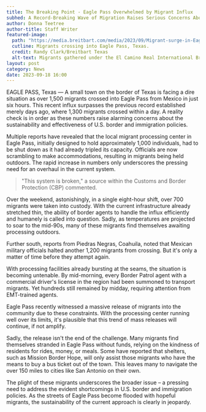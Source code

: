 ```yaml
---
title: The Breaking Point - Eagle Pass Overwhelmed by Migrant Influx
subhed: A Record-Breaking Wave of Migration Raises Serious Concerns About U.S. Border Policies
author: Donna Teetree
author-title: Staff Writer
featured-image: 
  path: "https://media.breitbart.com/media/2023/09/Migrant-surge-in-Eagle-Pass-640x480.jpg"
  cutline: Migrants crossing into Eagle Pass, Texas.
  credit: Randy Clark/Breitbart Texas
  alt-text: Migrants gathered under the El Camino Real International Bridge
layout: post
category: News
date: 2023-09-18 16:00
---
```


EAGLE PASS, Texas — A small town on the border of Texas is facing a dire situation as over 1,500 migrants crossed into Eagle Pass from Mexico in just six hours. This recent influx surpasses the previous record established merely days ago, where 1,300 migrants crossed within a day. A reality check is in order as these numbers raise alarming concerns about the sustainability and effectiveness of U.S. border and immigration policies.

Multiple reports have revealed that the local migrant processing center in Eagle Pass, initially designed to hold approximately 1,000 individuals, had to be shut down as it had already tripled its capacity. Officials are now scrambling to make accommodations, resulting in migrants being held outdoors. The rapid increase in numbers only underscores the pressing need for an overhaul in the current system. 

> "This system is broken," a source within the Customs and Border Protection (CBP) commented.

Over the weekend, astonishingly, in a single eight-hour shift, over 700 migrants were taken into custody. With the current infrastructure already stretched thin, the ability of border agents to handle the influx efficiently and humanely is called into question. Sadly, as temperatures are projected to soar to the mid-90s, many of these migrants find themselves awaiting processing outdoors.

Further south, reports from Piedras Negras, Coahuila, noted that Mexican military officials halted another 1,200 migrants from crossing. But it's only a matter of time before they attempt again. 

With processing facilities already bursting at the seams, the situation is becoming untenable. By mid-morning, every Border Patrol agent with a commercial driver's license in the region had been summoned to transport migrants. Yet hundreds still remained by midday, requiring attention from EMT-trained agents. 

Eagle Pass recently witnessed a massive release of migrants into the community due to these constraints. With the processing center running well over its limits, it's plausible that this trend of mass releases will continue, if not amplify.

Sadly, the release isn't the end of the challenge. Many migrants find themselves stranded in Eagle Pass without funds, relying on the kindness of residents for rides, money, or meals. Some have reported that shelters, such as Mission Border Hope, will only assist those migrants who have the means to buy a bus ticket out of the town. This leaves many to navigate the over 150 miles to cities like San Antonio on their own.

The plight of these migrants underscores the broader issue – a pressing need to address the evident shortcomings in U.S. border and immigration policies. As the streets of Eagle Pass become flooded with hopeful migrants, the sustainability of the current approach is clearly in jeopardy.
